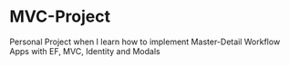 # MVC-Project
Personal Project when I learn how to implement Master-Detail Workflow Apps with EF, MVC, Identity and Modals
